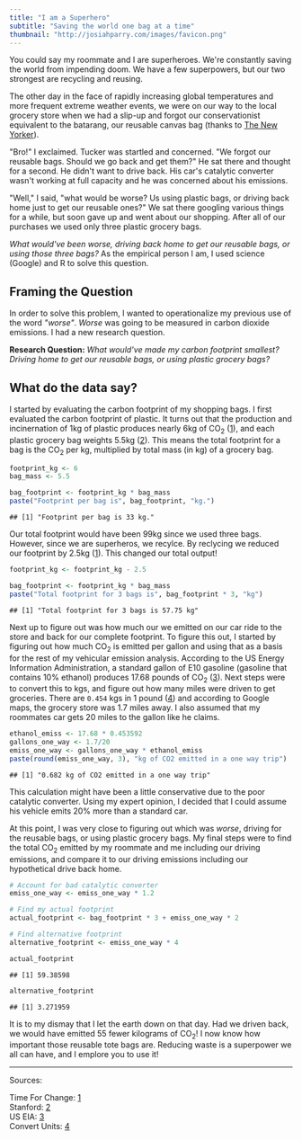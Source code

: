 ```yaml
---
title: "I am a Superhero"
subtitle: "Saving the world one bag at a time"
thumbnail: "http://josiahparry.com/images/favicon.png"
---
```


You could say my roommate and I are superheroes. We're constantly saving the world from impending doom. We have a few superpowers, but our two strongest are recycling and reusing.

The other day in the face of rapidly increasing global temperatures and more frequent extreme weather events, we were on our way to the local grocery store when we had a slip-up and forgot our conservationist equivalent to the batarang, our reusable canvas bag (thanks to [The New Yorker](https://subscribe.newyorker.com/subscribe/newyorker/109777?source=google_sem&gclid=CjwKEAjwlpbIBRCx4eT8l9W26igSJAAuQ_HGyzx5PbIhUEPn3nXvK3l57AHi3K5Rao4iys_BktFl-xoCDdfw_wcB)).

<!--split-->

"Bro!" I exclaimed. Tucker was startled and concerned. "We forgot our reusable bags. Should we go back and get them?" He sat there and thought for a second. He didn't want to drive back. His car's catalytic converter wasn't working at full capacity and he was concerned about his emissions.

"Well," I said, "what would be worse? Us using plastic bags, or driving back home just to get our reusable ones?" We sat there googling various things for a while, but soon gave up and went about our shopping. After all of our purchases we used only three plastic grocery bags.

*What would've been worse, driving back home to get our reusable bags, or using those three bags?* As the empirical person I am, I used science (Google) and R to solve this question.

## Framing the Question
In order to solve this problem, I wanted to operationalize my previous use of the word *"worse"*. *Worse* was going to be measured in carbon dioxide emissions. I had a new research question.

**Research Question:** *What would've made my carbon footprint smallest? Driving home to get our reusable bags, or using plastic grocery bags?*

## What do the data say?

I started by evaluating the carbon footprint of my shopping bags. I first evaluated the carbon footprint of plastic. It turns out that the production and incinernation of 1kg of plastic produces nearly 6kg of CO<sub>2</sub> ([1](http://timeforchange.org/plastic-bags-and-plastic-bottles-CO2-emissions)), and each plastic grocery bag weights 5.5kg ([2](https://alumni.stanford.edu/get/page/magazine/article/?article_id=30162)). This means the total footprint for a bag is the CO<sub>2</sub> per kg, multiplied by total mass (in kg) of a grocery bag.


```r
footprint_kg <- 6
bag_mass <- 5.5

bag_footprint <- footprint_kg * bag_mass
paste("Footprint per bag is", bag_footprint, "kg.")
```

```
## [1] "Footprint per bag is 33 kg."
```
Our total footprint would have been 99kg since we used three bags. However, since we are superheros, we recylce. By reclycing we reduced our footprint by 2.5kg ([1](http://timeforchange.org/plastic-bags-and-plastic-bottles-CO2-emissions)). This changed our total output!


```r
footprint_kg <- footprint_kg - 2.5

bag_footprint <- footprint_kg * bag_mass
paste("Total footprint for 3 bags is", bag_footprint * 3, "kg")
```

```
## [1] "Total footprint for 3 bags is 57.75 kg"
```

Next up to figure out was how much our we emitted on our car ride to the store and back for our complete footprint. To figure this out, I started by figuring out how much CO<sub>2</sub> is emitted per gallon and using that as a basis for the rest of my vehicular emission analysis. According to the US Energy Information Administration, a standard gallon of E10 gasoline (gasoline that contains 10% ethanol) produces 17.68 pounds of CO<sub>2</sub> ([3](https://www.eia.gov/tools/faqs/faq.php?id=307&t=11)). Next steps were to convert this to kgs, and figure out how many miles were driven to get groceries. There are `0.454` kgs in 1 pound ([4](http://www.convertunits.com/from/lb/to/kg)) and according to Google maps, the grocery store was 1.7 miles away. I also assumed that my roommates car gets 20 miles to the gallon like he claims.

```r
ethanol_emiss <- 17.68 * 0.453592
gallons_one_way <- 1.7/20
emiss_one_way <- gallons_one_way * ethanol_emiss
paste(round(emiss_one_way, 3), "kg of CO2 emitted in a one way trip")
```

```
## [1] "0.682 kg of CO2 emitted in a one way trip"
```

This calculation might have been a little conservative due to the poor catalytic converter. Using my expert opinion, I decided that I could assume his vehicle emits 20% more than a standard car.

At this point, I was very close to figuring out which was *worse*, driving for the reusable bags, or using plastic grocery bags. My final steps were to find the total CO<sub>2</sub> emitted by my roommate and me including our driving emissions, and compare it to our driving emissions including our hypothetical drive back home.


```r
# Account for bad catalytic converter
emiss_one_way <- emiss_one_way * 1.2

# Find my actual footprint
actual_footprint <- bag_footprint * 3 + emiss_one_way * 2

# Find alternative footprint
alternative_footprint <- emiss_one_way * 4

actual_footprint
```

```
## [1] 59.38598
```

```r
alternative_footprint
```

```
## [1] 3.271959
```


It is to my dismay that I let the earth down on that day. Had we driven back, we would have emitted 55 fewer kilograms of CO<sub>2</sub>! I now know how important those reusable tote bags are. Reducing waste is a superpower we all can have, and I emplore you to use it!




_______

Sources:

Time For Change: [1](http://timeforchange.org/plastic-bags-and-plastic-bottles-CO2-emissions)<br>
Stanford: [2](https://alumni.stanford.edu/get/page/magazine/article/?article_id=30162)<br>
US EIA: [3](https://www.eia.gov/tools/faqs/faq.php?id=307&t=11)<br>
Convert Units: [4](http://www.convertunits.com/from/lb/to/kg)<br>
